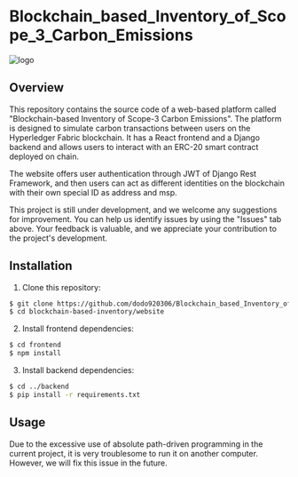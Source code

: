 # Blockchain_based_Inventory_of_Scope_3_Carbon_Emissions
![logo](https://user-images.githubusercontent.com/74814435/233967208-6be13513-f1dc-4246-9b19-5849ce11ce74.png)

## Overview
This repository contains the source code of a web-based platform called "Blockchain-based Inventory of Scope-3 Carbon Emissions". The platform is designed to simulate carbon transactions between users on the Hyperledger Fabric blockchain. It has a React frontend and a Django backend and allows users to interact with an ERC-20 smart contract deployed on chain. 

The website offers user authentication through JWT of Django Rest Framework, and then users can act as different identities on the blockchain with their own special ID as address and msp.

This project is still under development, and we welcome any suggestions for improvement. You can help us identify issues by using the "Issues" tab above. Your feedback is valuable, and we appreciate your contribution to the project's development.

## Installation
1. Clone this repository:
```bash
$ git clone https://github.com/dodo920306/Blockchain_based_Inventory_of_Scope_3_Carbon_Emissions.git
$ cd blockchain-based-inventory/website
```

2. Install frontend dependencies:
```bash
$ cd frontend
$ npm install
```

3. Install backend dependencies:
```bash
$ cd ../backend
$ pip install -r requirements.txt
```

## Usage
Due to the excessive use of absolute path-driven programming in the current project, it is very troublesome to run it on another computer. However, we will fix this issue in the future.
